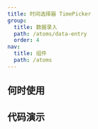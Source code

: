```yaml
---
title: 时间选择器 TimePicker
group:
  title: 数据录入
  path: /atoms/data-entry
  order: 4
nav:
  title: 组件
  path: /atoms
---
```


## 何时使用

## 代码演示

<div class='waterfall'>
    <code src="./demos/basic.jsx"></code>
</div>
